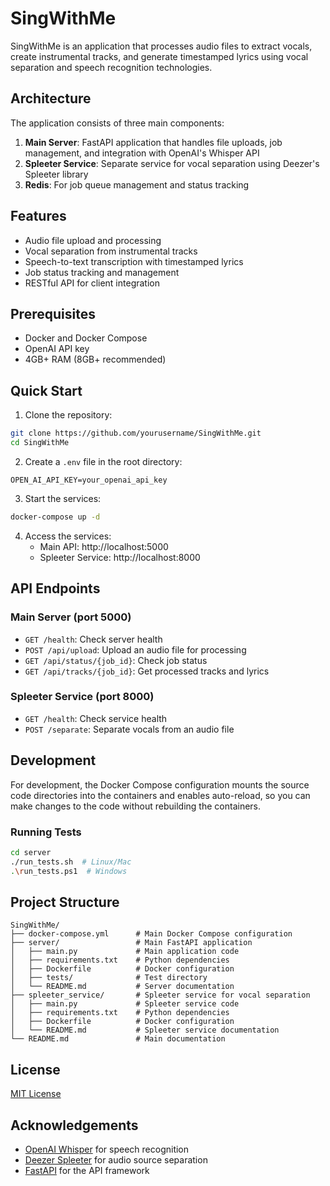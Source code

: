 # SingWithMe

SingWithMe is an application that processes audio files to extract vocals, create instrumental tracks, and generate timestamped lyrics using vocal separation and speech recognition technologies.

## Architecture

The application consists of three main components:

1. **Main Server**: FastAPI application that handles file uploads, job management, and integration with OpenAI's Whisper API
2. **Spleeter Service**: Separate service for vocal separation using Deezer's Spleeter library
3. **Redis**: For job queue management and status tracking

## Features

- Audio file upload and processing
- Vocal separation from instrumental tracks
- Speech-to-text transcription with timestamped lyrics
- Job status tracking and management
- RESTful API for client integration

## Prerequisites

- Docker and Docker Compose
- OpenAI API key
- 4GB+ RAM (8GB+ recommended)

## Quick Start

1. Clone the repository:
```bash
git clone https://github.com/yourusername/SingWithMe.git
cd SingWithMe
```

2. Create a `.env` file in the root directory:
```
OPEN_AI_API_KEY=your_openai_api_key
```

3. Start the services:
```bash
docker-compose up -d
```

4. Access the services:
   - Main API: http://localhost:5000
   - Spleeter Service: http://localhost:8000

## API Endpoints

### Main Server (port 5000)

- `GET /health`: Check server health
- `POST /api/upload`: Upload an audio file for processing
- `GET /api/status/{job_id}`: Check job status
- `GET /api/tracks/{job_id}`: Get processed tracks and lyrics

### Spleeter Service (port 8000)

- `GET /health`: Check service health
- `POST /separate`: Separate vocals from an audio file

## Development

For development, the Docker Compose configuration mounts the source code directories into the containers and enables auto-reload, so you can make changes to the code without rebuilding the containers.

### Running Tests

```bash
cd server
./run_tests.sh  # Linux/Mac
.\run_tests.ps1  # Windows
```

## Project Structure

```
SingWithMe/
├── docker-compose.yml      # Main Docker Compose configuration
├── server/                 # Main FastAPI application
│   ├── main.py             # Main application code
│   ├── requirements.txt    # Python dependencies
│   ├── Dockerfile          # Docker configuration
│   ├── tests/              # Test directory
│   └── README.md           # Server documentation
├── spleeter_service/       # Spleeter service for vocal separation
│   ├── main.py             # Spleeter service code
│   ├── requirements.txt    # Python dependencies
│   ├── Dockerfile          # Docker configuration
│   └── README.md           # Spleeter service documentation
└── README.md               # Main documentation
```

## License

[MIT License](LICENSE)

## Acknowledgements

- [OpenAI Whisper](https://github.com/openai/whisper) for speech recognition
- [Deezer Spleeter](https://github.com/deezer/spleeter) for audio source separation
- [FastAPI](https://fastapi.tiangolo.com/) for the API framework 